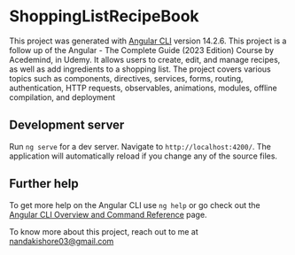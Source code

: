 # ShoppingListRecipeBook

This project was generated with [Angular CLI](https://github.com/angular/angular-cli) version 14.2.6.
This project is a follow up of the Angular - The Complete Guide (2023 Edition) Course by Acedemind, in Udemy. 
It allows users to create, edit, and manage recipes, as well as add ingredients to a shopping list. The project covers various topics such as components, directives, services, forms, routing, authentication, HTTP requests, observables, animations, modules, offline compilation, and deployment

## Development server

Run `ng serve` for a dev server. Navigate to `http://localhost:4200/`. The application will automatically reload if you change any of the source files.


## Further help

To get more help on the Angular CLI use `ng help` or go check out the [Angular CLI Overview and Command Reference](https://angular.io/cli) page.

To know more about this project, reach out to me at nandakishore03@gmail.com




